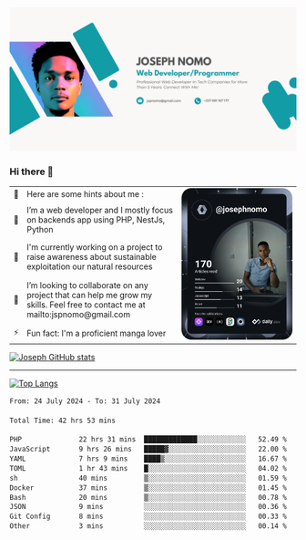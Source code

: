 ![Banner of my profile!](/Joseph_NOMO_NEW.png "Banner")

### Hi there 👋

<!--- | --  | 👋  | Here are some hints about me :                                                                                                 | <td rowspan=6><img src="/devcard.svg" width="400" alt="Joseph NOMO's Dev Card"/></td> |
| --- | --- | ------------------------------------------------------------------------------------------------------------------------------ | ------------------------------------------------------------------------------------- |
| --  | 🔭  | I’m a web developer and I mostly focus on backends app using PHP, NestJs, Python                                               |
| --  | 🦁  | I'm currently working on a project to raise awareness about sustainable exploitation our natural resources                     |
| --  | 👯  | I’m looking to collaborate on any project that can help me grow my skills. Feel free to contact me at mailto:jspnomo@gmail.com |
| --  | ⚡  | Fun fact: I'm a proficient manga lover                                                                                         |
--->

<table>
    <tr>
        <td width="1%">👋</td>
        <td width="55%">Here are some hints about me :</td>
        <td rowspan=6 width="44%"><img src="/devcard.svg" width="400" alt="Joseph NOMO's Dev Card"/></td>
    </tr>
    <tr>
        <td>🔭</td>
        <td>I’m a web developer and I mostly focus on backends app using PHP, NestJs, Python</td>
    </tr>
    <tr>
        <td>🦁</td>
        <td>I'm currently working on a project to raise awareness about sustainable exploitation our natural resources</td>
    </tr>
    <tr>
        <td>👯</td>
        <td>I’m looking to collaborate on any project that can help me grow my skills. Feel free to contact me at mailto:jspnomo@gmail.com</td>
    </tr>
    <tr>
        <td>⚡</td>
        <td>Fun fact: I'm a proficient manga lover</td>
    </tr>

</table>

[![Joseph GitHub stats](https://github-readme-stats-seven-sigma-53.vercel.app/api?username=Jspascal)](https://github.com/Jspascal/github-readme-stats)

---

[![Top Langs](https://github-readme-stats-seven-sigma-53.vercel.app/api/top-langs/?username=Jspascal&layout=compact)](https://github.com/Jspascal/github-readme-stats)

<!--START_SECTION:waka-->

```txt
From: 24 July 2024 - To: 31 July 2024

Total Time: 42 hrs 53 mins

PHP              22 hrs 31 mins  █████████████░░░░░░░░░░░░   52.49 %
JavaScript       9 hrs 26 mins   █████▓░░░░░░░░░░░░░░░░░░░   22.00 %
YAML             7 hrs 9 mins    ████▒░░░░░░░░░░░░░░░░░░░░   16.67 %
TOML             1 hr 43 mins    █░░░░░░░░░░░░░░░░░░░░░░░░   04.02 %
sh               40 mins         ▒░░░░░░░░░░░░░░░░░░░░░░░░   01.59 %
Docker           37 mins         ▒░░░░░░░░░░░░░░░░░░░░░░░░   01.45 %
Bash             20 mins         ▒░░░░░░░░░░░░░░░░░░░░░░░░   00.78 %
JSON             9 mins          ░░░░░░░░░░░░░░░░░░░░░░░░░   00.36 %
Git Config       8 mins          ░░░░░░░░░░░░░░░░░░░░░░░░░   00.33 %
Other            3 mins          ░░░░░░░░░░░░░░░░░░░░░░░░░   00.14 %
```

<!--END_SECTION:waka-->
